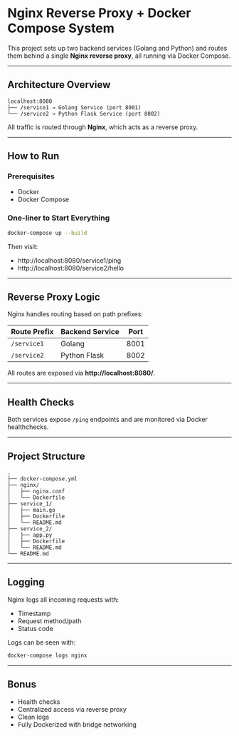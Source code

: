 # Nginx Reverse Proxy + Docker Compose System

This project sets up two backend services (Golang and Python) and routes them behind a single **Nginx reverse proxy**, all running via Docker Compose.

---

## Architecture Overview

```
localhost:8080
├── /service1 → Golang Service (port 8001)
└── /service2 → Python Flask Service (port 8002)
```

All traffic is routed through **Nginx**, which acts as a reverse proxy.

---

## How to Run

### Prerequisites

- Docker
- Docker Compose

### One-liner to Start Everything

```bash
docker-compose up --build
```

Then visit:

- http://localhost:8080/service1/ping
- http://localhost:8080/service2/hello

---

## Reverse Proxy Logic

Nginx handles routing based on path prefixes:

| Route Prefix  | Backend Service | Port  |
|---------------|------------------|-------|
| `/service1`   | Golang           | 8001  |
| `/service2`   | Python Flask     | 8002  |

All routes are exposed via **http://localhost:8080/**.

---

## Health Checks

Both services expose `/ping` endpoints and are monitored via Docker healthchecks.

---

## Project Structure

```
.
├── docker-compose.yml
├── nginx/
│   ├── nginx.conf
│   └── Dockerfile
├── service_1/
│   ├── main.go
│   ├── Dockerfile
│   └── README.md
├── service_2/
│   ├── app.py
│   ├── Dockerfile
│   └── README.md
└── README.md
```

---

## Logging

Nginx logs all incoming requests with:

- Timestamp
- Request method/path
- Status code

Logs can be seen with:

```bash
docker-compose logs nginx
```

---

## Bonus

- Health checks  
- Centralized access via reverse proxy  
- Clean logs  
- Fully Dockerized with bridge networking